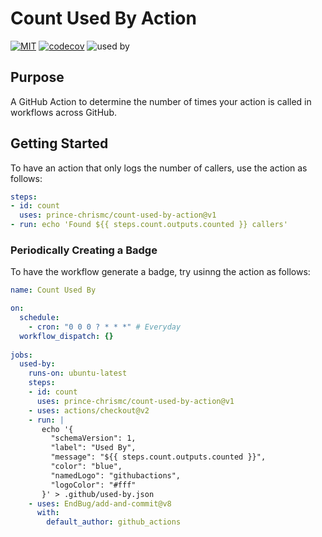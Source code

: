 # Count Used By Action

[![MIT](https://img.shields.io/github/license/prince-chrismc/count-used-by-action)](https://github.com/prince-chrismc/count-used-by-action/blob/main/LICENSE)
[![codecov](https://img.shields.io/codecov/c/github/prince-chrismc/count-used-by-action)](https://codecov.io/gh/prince-chrismc/count-used-by-action)
![used by](https://img.shields.io/endpoint?url=https://raw.githubusercontent.com/prince-chrismc/count-used-by-action/main/.github/used-by.json)

## Purpose

A GitHub Action to determine the number of times your action is called in workflows across GitHub.

## Getting Started

To have an action that only logs the number of callers, use the action as follows:

```yaml
steps:
- id: count
  uses: prince-chrismc/count-used-by-action@v1
- run: echo 'Found ${{ steps.count.outputs.counted }} callers'
```

### Periodically Creating a Badge

To have the workflow generate a badge, try usinng the action as follows:

```yaml
name: Count Used By

on:
  schedule:
    - cron: "0 0 0 ? * * *" # Everyday
  workflow_dispatch: {}
    
jobs:
  used-by:
    runs-on: ubuntu-latest
    steps:
    - id: count
      uses: prince-chrismc/count-used-by-action@v1
    - uses: actions/checkout@v2
    - run: |
       echo '{
         "schemaVersion": 1,
         "label": "Used By",
         "message": "${{ steps.count.outputs.counted }}",
         "color": "blue",
         "namedLogo": "githubactions",
         "logoColor": "#fff"
       }' > .github/used-by.json
    - uses: EndBug/add-and-commit@v8
      with:
        default_author: github_actions
```
